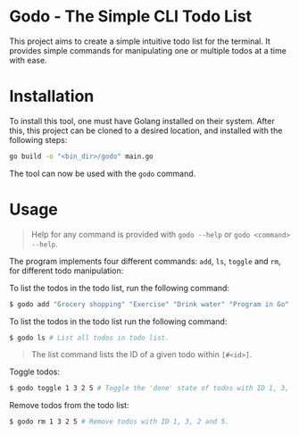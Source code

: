 # Godo - The Simple CLI Todo List

This project aims to create a simple intuitive todo list for the terminal. It provides simple commands for manipulating one or multiple todos at a time with ease.


# Installation

To install this tool, one must have Golang installed on their system. After this, this project can be cloned to a desired location, and installed with the following steps:

```bash
go build -o "<bin_dir>/godo" main.go
```

The tool can now be used with the `godo` command.


# Usage

> Help for any command is provided with `godo --help` or `godo <command> --help`.

The program implements four different commands: `add`, `ls`, `toggle` and `rm`, for different todo manipulation:


To list the todos in the todo list, run the following command:
```bash
$ godo add "Grocery shopping" "Exercise" "Drink water" "Program in Go" # Add four different todo list entries.
```

To list the todos in the todo list run the following command:
```bash
$ godo ls # List all todos in todo list.
```
> The list command lists the ID of a given todo within `[#<id>]`.

Toggle todos:
```bash
$ godo toggle 1 3 2 5 # Toggle the 'done' state of todos with ID 1, 3, 2 and 5.
```

Remove todos from the todo list:
```bash
$ godo rm 1 3 2 5 # Remove todos with ID 1, 3, 2 and 5.
```
